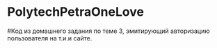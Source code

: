 # PolytechPetraOneLove
#Код из домашнего задания по теме 3, эмитирующий авторизацию пользователя на т.и.и сайте. 
